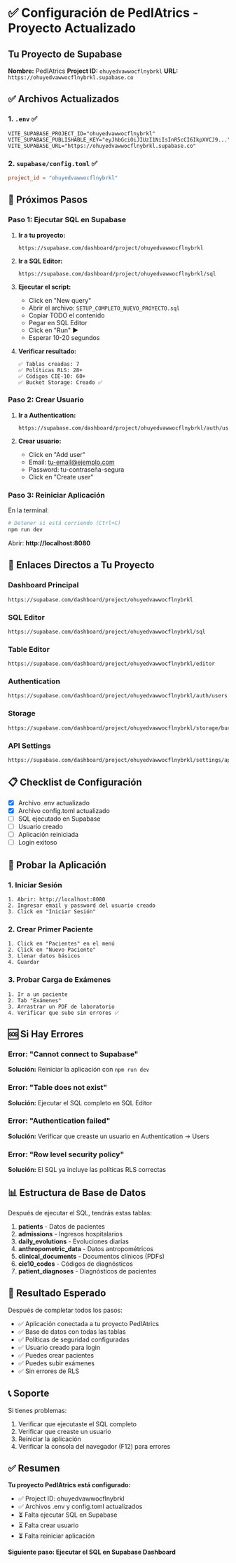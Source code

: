 # ✅ Configuración de PedIAtrics - Proyecto Actualizado

## Tu Proyecto de Supabase

**Nombre:** PedIAtrics
**Project ID:** `ohuyedvawwocflnybrkl`
**URL:** `https://ohuyedvawwocflnybrkl.supabase.co`

## ✅ Archivos Actualizados

### 1. `.env` ✅
```env
VITE_SUPABASE_PROJECT_ID="ohuyedvawwocflnybrkl"
VITE_SUPABASE_PUBLISHABLE_KEY="eyJhbGciOiJIUzI1NiIsInR5cCI6IkpXVCJ9..."
VITE_SUPABASE_URL="https://ohuyedvawwocflnybrkl.supabase.co"
```

### 2. `supabase/config.toml` ✅
```toml
project_id = "ohuyedvawwocflnybrkl"
```

## 🎯 Próximos Pasos

### Paso 1: Ejecutar SQL en Supabase

1. **Ir a tu proyecto:**
   ```
   https://supabase.com/dashboard/project/ohuyedvawwocflnybrkl
   ```

2. **Ir a SQL Editor:**
   ```
   https://supabase.com/dashboard/project/ohuyedvawwocflnybrkl/sql
   ```

3. **Ejecutar el script:**
   - Click en "New query"
   - Abrir el archivo: `SETUP_COMPLETO_NUEVO_PROYECTO.sql`
   - Copiar TODO el contenido
   - Pegar en SQL Editor
   - Click en "Run" ▶️
   - Esperar 10-20 segundos

4. **Verificar resultado:**
   ```
   ✅ Tablas creadas: 7
   ✅ Políticas RLS: 28+
   ✅ Códigos CIE-10: 60+
   ✅ Bucket Storage: Creado ✅
   ```

### Paso 2: Crear Usuario

1. **Ir a Authentication:**
   ```
   https://supabase.com/dashboard/project/ohuyedvawwocflnybrkl/auth/users
   ```

2. **Crear usuario:**
   - Click en "Add user"
   - Email: tu-email@ejemplo.com
   - Password: tu-contraseña-segura
   - Click en "Create user"

### Paso 3: Reiniciar Aplicación

En la terminal:
```bash
# Detener si está corriendo (Ctrl+C)
npm run dev
```

Abrir: **http://localhost:8080**

## 🔗 Enlaces Directos a Tu Proyecto

### Dashboard Principal
```
https://supabase.com/dashboard/project/ohuyedvawwocflnybrkl
```

### SQL Editor
```
https://supabase.com/dashboard/project/ohuyedvawwocflnybrkl/sql
```

### Table Editor
```
https://supabase.com/dashboard/project/ohuyedvawwocflnybrkl/editor
```

### Authentication
```
https://supabase.com/dashboard/project/ohuyedvawwocflnybrkl/auth/users
```

### Storage
```
https://supabase.com/dashboard/project/ohuyedvawwocflnybrkl/storage/buckets
```

### API Settings
```
https://supabase.com/dashboard/project/ohuyedvawwocflnybrkl/settings/api
```

## 📋 Checklist de Configuración

- [x] Archivo .env actualizado
- [x] Archivo config.toml actualizado
- [ ] SQL ejecutado en Supabase
- [ ] Usuario creado
- [ ] Aplicación reiniciada
- [ ] Login exitoso

## 🧪 Probar la Aplicación

### 1. Iniciar Sesión
```
1. Abrir: http://localhost:8080
2. Ingresar email y password del usuario creado
3. Click en "Iniciar Sesión"
```

### 2. Crear Primer Paciente
```
1. Click en "Pacientes" en el menú
2. Click en "Nuevo Paciente"
3. Llenar datos básicos
4. Guardar
```

### 3. Probar Carga de Exámenes
```
1. Ir a un paciente
2. Tab "Exámenes"
3. Arrastrar un PDF de laboratorio
4. Verificar que sube sin errores ✅
```

## 🆘 Si Hay Errores

### Error: "Cannot connect to Supabase"
**Solución:** Reiniciar la aplicación con `npm run dev`

### Error: "Table does not exist"
**Solución:** Ejecutar el SQL completo en SQL Editor

### Error: "Authentication failed"
**Solución:** Verificar que creaste un usuario en Authentication → Users

### Error: "Row level security policy"
**Solución:** El SQL ya incluye las políticas RLS correctas

## 📊 Estructura de Base de Datos

Después de ejecutar el SQL, tendrás estas tablas:

1. **patients** - Datos de pacientes
2. **admissions** - Ingresos hospitalarios
3. **daily_evolutions** - Evoluciones diarias
4. **anthropometric_data** - Datos antropométricos
5. **clinical_documents** - Documentos clínicos (PDFs)
6. **cie10_codes** - Códigos de diagnósticos
7. **patient_diagnoses** - Diagnósticos de pacientes

## 🎉 Resultado Esperado

Después de completar todos los pasos:

- ✅ Aplicación conectada a tu proyecto PedIAtrics
- ✅ Base de datos con todas las tablas
- ✅ Políticas de seguridad configuradas
- ✅ Usuario creado para login
- ✅ Puedes crear pacientes
- ✅ Puedes subir exámenes
- ✅ Sin errores de RLS

## 📞 Soporte

Si tienes problemas:
1. Verificar que ejecutaste el SQL completo
2. Verificar que creaste un usuario
3. Reiniciar la aplicación
4. Verificar la consola del navegador (F12) para errores

## ✅ Resumen

**Tu proyecto PedIAtrics está configurado:**
- ✅ Project ID: ohuyedvawwocflnybrkl
- ✅ Archivos .env y config.toml actualizados
- ⏳ Falta ejecutar SQL en Supabase
- ⏳ Falta crear usuario
- ⏳ Falta reiniciar aplicación

**Siguiente paso: Ejecutar el SQL en Supabase Dashboard**
